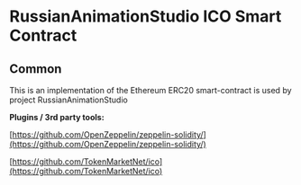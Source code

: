 # RussianAnimationStudio ICO Smart Contract

## Common

This is an implementation of the Ethereum ERC20 smart-contract is used by project RussianAnimationStudio

<b>Plugins / 3rd party tools:</b>

[https://github.com/OpenZeppelin/zeppelin-solidity/](https://github.com/OpenZeppelin/zeppelin-solidity/)

[https://github.com/TokenMarketNet/ico](https://github.com/TokenMarketNet/ico)